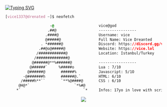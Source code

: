 
<!-- 

	~> If you see this don't forget to follow me before skid <3

-->

[![Typing SVG](https://readme-typing-svg.herokuapp.com?font=Karla&size=21&duration=5007&color=D593F7&lines=Hello+Welcome+to+my+profile!;my+name+is+vice.+17yo+lua+scripter;Join+my+Server%3A+Discord.gg%2Fvicehub;Developing+of+https%3A%2F%2Fvicehub.xyz%2F)](https://git.io/typing-svg)

```css
[vice1337@drenated ~]$ neofetch

                    -@                    vice@god
                   .##@                   -----------------
                  .####@                  Username: vice
                  @#####@                 Full Name: Vice Dreanted 
                . *######@                Discord: https://discord.gg/vicehub[urldead]
               .##@o@#####@               Website: https://vice.lol
              /############@              Location: Istanbul/Turkey
             /##############@             
            @######@**%######@            -----------------
           @######`     %#####o           Lua : 7/10
          @######@       ######%          Javascript: 5/1O
        -@#######h       ######@.`        HTML: 6/10
       /#####h**``       `**%@####@       CSS : 6/10
      @H@*`                    `*%#@      
     *`                            `*     Infos: 17yo in love with scripting and self-taught developer, Owner of vicehub

```

<p align="center">
	<img src="https://lanyard-profile-readme.vercel.app/api/971101243571335168?hideTimestamp=true&idleMessage=Something%20about%20you&hideBadges=false"/>
<!-- 	<br>
	<img src="https://github-readme-streak-stats.herokuapp.com/?user=vice1337&theme=dark&hide_border=true">
	<br>
	<img src="https://github-readme-stats.vercel.app/api?username=vice1337&include_all_commits=true&show_icons=true&hide_border=true&hide_title=true&count_private=true&theme=dark">
	<br>
	<img src="https://github-readme-stats.vercel.app/api/top-langs/?username=vice1337&layout=compact&count_private=true&langs_count=8&hide_border=true&theme=dark">
--</p>




